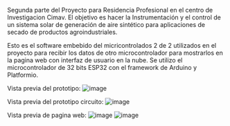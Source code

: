 Segunda parte del Proyecto para Residencia Profesional en el centro de Investigacion Cimav. 
El objetivo es hacer la Instrumentación y el control de un sistema solar de generación de aire sintético para aplicaciones de secado de productos 
agroindustriales.

Esto es el software embebido del micricontrolados 2 de 2 utilizados en el proyecto para recibir los datos de otro microcontrolador para mostrarlos en la pagina web con interfaz  de usuario en la nube.
Se utilizo el microcontrolador de 32 bits ESP32 con el framework de Arduino y Platformio.

Vista previa del prototipo:
![image](https://github.com/Yeray4/Webpage-Cimav-generacion-de-aire-sintetico/assets/94934461/2d2816a5-616a-4647-a2a7-103789d664c2)

Vista previa del prototipo circuito:
![image](https://github.com/Yeray4/Webpage-Cimav-generacion-de-aire-sintetico/assets/94934461/fae251e6-6e85-4391-ac22-939055d2a53c)


Vista previa de pagina web:
![image](https://github.com/Yeray4/Webpage-Cimav-generacion-de-aire-sintetico/assets/94934461/44fd34ab-02a3-4738-a689-cb4167a55489)
![image](https://github.com/Yeray4/Webpage-Cimav-generacion-de-aire-sintetico/assets/94934461/5d2d6fb3-2083-4888-8ffc-fa4364d86ebe)



